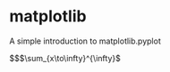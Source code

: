 <script type="text/javascript" async src="https://cdn.mathjax.org/mathjax/latest/MathJax.js?config=TeX-MML-AM_CHTML"> </script>

# matplotlib
A simple introduction to matplotlib.pyplot

$$$\sum_{x\to\infty}^{\infty}$
